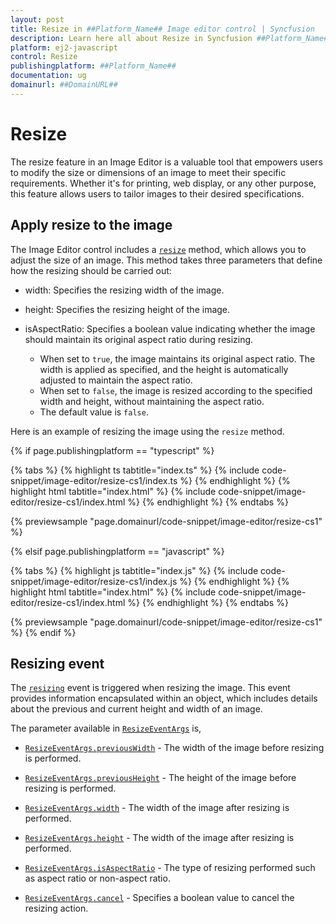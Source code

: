 ```yaml
---
layout: post
title: Resize in ##Platform_Name## Image editor control | Syncfusion
description: Learn here all about Resize in Syncfusion ##Platform_Name## Image editor control of Syncfusion Essential JS 2 and more.
platform: ej2-javascript
control: Resize
publishingplatform: ##Platform_Name##
documentation: ug
domainurl: ##DomainURL##
---
```


# Resize

The resize feature in an Image Editor is a valuable tool that empowers users to modify the size or dimensions of an image to meet their specific requirements. Whether it's for printing, web display, or any other purpose, this feature allows users to tailor images to their desired specifications.

## Apply resize to the image 

The Image Editor control includes a [`resize`](https://ej2.syncfusion.com/documentation/api/image-editor/#resize) method, which allows you to adjust the size of an image. This method takes three parameters that define how the resizing should be carried out:

* width: Specifies the resizing width of the image.

* height: Specifies the resizing height of the image.

* isAspectRatio: Specifies a boolean value indicating whether the image should maintain its original aspect ratio during resizing.
    * When set to `true`, the image maintains its original aspect ratio. The width is applied as specified, and the height is automatically adjusted to maintain the aspect ratio.
    * When set to `false`, the image is resized according to the specified width and height, without maintaining the aspect ratio.
    * The default value is `false`.

Here is an example of resizing the image using the `resize` method. 

{% if page.publishingplatform == "typescript" %}

{% tabs %}
{% highlight ts tabtitle="index.ts" %}
{% include code-snippet/image-editor/resize-cs1/index.ts %}
{% endhighlight %}
{% highlight html tabtitle="index.html" %}
{% include code-snippet/image-editor/resize-cs1/index.html %}
{% endhighlight %}
{% endtabs %}
        
{% previewsample "page.domainurl/code-snippet/image-editor/resize-cs1" %}

{% elsif page.publishingplatform == "javascript" %}

{% tabs %}
{% highlight js tabtitle="index.js" %}
{% include code-snippet/image-editor/resize-cs1/index.js %}
{% endhighlight %}
{% highlight html tabtitle="index.html" %}
{% include code-snippet/image-editor/resize-cs1/index.html %}
{% endhighlight %}
{% endtabs %}

{% previewsample "page.domainurl/code-snippet/image-editor/resize-cs1" %}
{% endif %}

## Resizing event

The [`resizing`](https://ej2.syncfusion.com/javascript/documentation/api/image-editor/#resizing) event is triggered when resizing the image. This event provides information encapsulated within an object, which includes details about the previous and current height and width of an image.

The parameter available in [`ResizeEventArgs`](https://ej2.syncfusion.com/javascript/documentation/api/image-editor/resizeEventArgs/) is,

* [`ResizeEventArgs.previousWidth`](https://ej2.syncfusion.com/javascript/documentation/api/image-editor/resizeEventArgs/#previouswidth) - The width of the image before resizing is performed.

* [`ResizeEventArgs.previousHeight`](https://ej2.syncfusion.com/javascript/documentation/api/image-editor/resizeEventArgs/#previousheight) - The height of the image before resizing is performed.

* [`ResizeEventArgs.width`](https://ej2.syncfusion.com/javascript/documentation/api/image-editor/resizeEventArgs/#width) - The width of the image after resizing is performed.

* [`ResizeEventArgs.height`](https://ej2.syncfusion.com/javascript/documentation/api/image-editor/resizeEventArgs/#height) - The width of the image after resizing is performed.

* [`ResizeEventArgs.isAspectRatio`](https://ej2.syncfusion.com/javascript/documentation/api/image-editor/resizeEventArgs/#isaspectratio) - The type of resizing performed such as aspect ratio or non-aspect ratio.

* [`ResizeEventArgs.cancel`](https://ej2.syncfusion.com/javascript/documentation/api/image-editor/resizeEventArgs/#cancel) - Specifies a boolean value to cancel the resizing action.